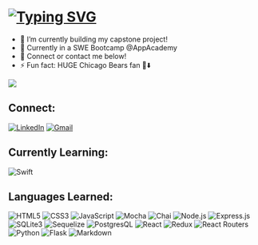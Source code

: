 # [![Typing SVG](https://readme-typing-svg.herokuapp.com/?lines=Hi+my+name+is+Chris!+😎;Welcome+to+my+GitHub!;Check+out+what+I'm+learning!+💻)](https://git.io/typing-svg)


<!--
**ckang021/ckang021** is a ✨ _special_ ✨ repository because its `README.md` (this file) appears on your GitHub profile.

Here are some ideas to get you started:

- 🔭 I’m currently working on ...
- 🌱 I’m currently learning ...
- 👯 I’m looking to collaborate on ...
- 🤔 I’m looking for help with ...
- 💬 Ask me about ...
- 📫 How to reach me: ...
- 😄 Pronouns: ...
- ⚡ Fun fact: ...
-->

- 🌱 I’m currently building my capstone project!
- 📆 Currently in a SWE Bootcamp @AppAcademy
- 💬 Connect or contact me below!
- ⚡ Fun fact: HUGE Chicago Bears fan 🐻⬇️
<img src="https://media.giphy.com/media/v1.Y2lkPTc5MGI3NjExNHBmbTF1amY5M3g1cmFtNGhpNnU0cGQwM3diZmU1c3lhOTB5NGhnayZlcD12MV9pbnRlcm5hbF9naWZfYnlfaWQmY3Q9Zw/skYxWiCHsyJ3i8OLDt/giphy.gif" size=200 />

## Connect:
[![LinkedIn](https://img.shields.io/badge/linkedin-%230077B5.svg?style=for-the-badge&logo=linkedin&logoColor=white)](https://www.linkedin.com/in/chris-kang247/)
[![Gmail](https://img.shields.io/badge/Gmail-D14836?style=for-the-badge&logo=gmail&logoColor=white)](mailto:ckang0247@gmail.com)

## Currently Learning:
![Swift](https://img.shields.io/badge/Swift-FA7343?style=for-the-badge&logo=swift&logoColor=white)

## Languages Learned:
![HTML5](https://img.shields.io/badge/html5-%23E34F26.svg?style=for-the-badge&logo=html5&logoColor=white)
![CSS3](https://img.shields.io/badge/css3-%231572B6.svg?style=for-the-badge&logo=css3&logoColor=white)
![JavaScript](https://img.shields.io/badge/javascript-%23323330.svg?style=for-the-badge&logo=javascript&logoColor=%23F7DF1E)
![Mocha](https://img.shields.io/badge/mocha.js-323330?style=for-the-badge&logo=mocha&logoColor=Brown)
![Chai](https://img.shields.io/badge/chai.js-323330?style=for-the-badge&logo=chai&logoColor=red)
![Node.js](https://img.shields.io/badge/Node.js-43853D?style=for-the-badge&logo=node.js&logoColor=white)
![Express.js](https://img.shields.io/badge/Express.js-404D59?style=for-the-badge)
![SQLite3](https://img.shields.io/badge/SQLite-07405E?style=for-the-badge&logo=sqlite&logoColor=white)
![Sequelize](https://img.shields.io/badge/sequelize-323330?style=for-the-badge&logo=sequelize&logoColor=blue)
![PostgresQL](https://img.shields.io/badge/PostgreSQL-316192?style=for-the-badge&logo=postgresql&logoColor=white)
![React](https://img.shields.io/badge/React-20232A?style=for-the-badge&logo=react&logoColor=61DAFB)
![Redux](https://img.shields.io/badge/Redux-593D88?style=for-the-badge&logo=redux&logoColor=white)
![React Routers](https://img.shields.io/badge/React_Router-CA4245?style=for-the-badge&logo=react-router&logoColor=white)
![Python](https://img.shields.io/badge/Python-14354C?style=for-the-badge&logo=python&logoColor=white)
![Flask](https://img.shields.io/badge/Flask-000000?style=for-the-badge&logo=flask&logoColor=white)
![Markdown](https://img.shields.io/badge/Markdown-000000?style=for-the-badge&logo=markdown&logoColor=white)
